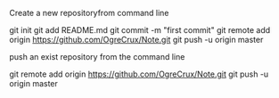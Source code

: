 Create  a new repositoryfrom command line

git init
git add README.md
git commit -m "first commit"
git remote add origin https://github.com/OgreCrux/Note.git
git push -u origin master


push an exist repository from the command line

git remote add origin https://github.com/OgreCrux/Note.git
git push -u origin master
